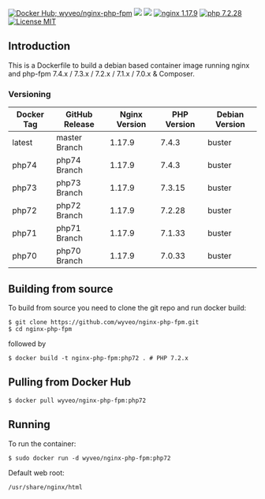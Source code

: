 [![Docker Hub; wyveo/nginx-php-fpm](https://img.shields.io/badge/docker%20hub-wyveo%2Fnginx--php--fpm-blue.svg?&logo=docker&style=for-the-badge)](https://hub.docker.com/r/wyveo/nginx-php-fpm/) [![](https://img.shields.io/microbadger/image-size/wyveo/nginx-php-fpm/php72.svg?&style=for-the-badge)](https://microbadger.com/images/wyveo/nginx-php-fpm) [![](https://img.shields.io/microbadger/layers/wyveo/nginx-php-fpm/php72.svg?&style=for-the-badge)](https://microbadger.com/images/wyveo/nginx-php-fpm) [![nginx 1.17.9](https://img.shields.io/badge/nginx-1.17.9-brightgreen.svg?&logo=nginx&logoColor=white&style=for-the-badge)](https://nginx.org/en/CHANGES) [![php 7.2.28](https://img.shields.io/badge/php--fpm-7.2.28-blue.svg?&logo=php&logoColor=white&style=for-the-badge)](https://secure.php.net/releases/7_2_28.php) [![License MIT](https://img.shields.io/badge/license-MIT-blue.svg?&style=for-the-badge)](https://github.com/wyveo/nginx-php-fpm/blob/master/LICENSE)

## Introduction
This is a Dockerfile to build a debian based container image running nginx and php-fpm 7.4.x / 7.3.x / 7.2.x / 7.1.x / 7.0.x & Composer.

### Versioning
| Docker Tag | GitHub Release | Nginx Version | PHP Version | Debian Version |
|-----|-------|-----|--------|--------|
| latest | master Branch |1.17.9 | 7.4.3 | buster |
| php74 | php74 Branch |1.17.9 | 7.4.3 | buster |
| php73 | php73 Branch |1.17.9 | 7.3.15 | buster |
| php72 | php72 Branch |1.17.9 | 7.2.28 | buster |
| php71 | php71 Branch |1.17.9 | 7.1.33 | buster |
| php70 | php70 Branch |1.17.9 | 7.0.33 | buster |

## Building from source
To build from source you need to clone the git repo and run docker build:
```
$ git clone https://github.com/wyveo/nginx-php-fpm.git
$ cd nginx-php-fpm
```

followed by
```
$ docker build -t nginx-php-fpm:php72 . # PHP 7.2.x
```


## Pulling from Docker Hub
```
$ docker pull wyveo/nginx-php-fpm:php72
```

## Running
To run the container:
```
$ sudo docker run -d wyveo/nginx-php-fpm:php72
```

Default web root:
```
/usr/share/nginx/html
```
